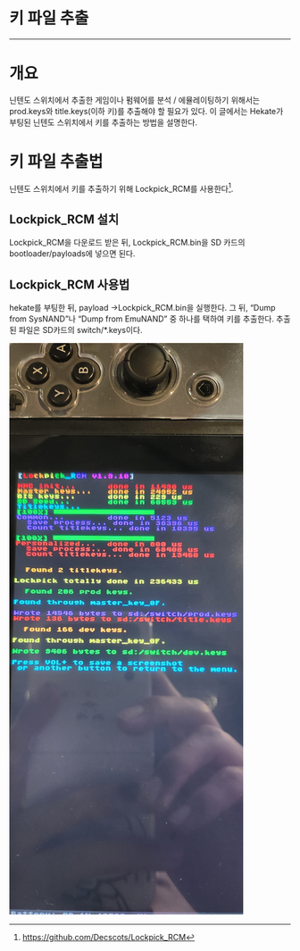 # 키 파일 추출

---

# 개요

닌텐도 스위치에서 추출한 게임이나 펌웨어를 분석 / 에뮬레이팅하기 위해서는 prod.keys와 title.keys(이하 키)를 추출해야 할 필요가 있다. 이 글에서는 Hekate가 부팅된 닌텐도 스위치에서 키를 추출하는 방법을 설명한다.

# 키 파일 추출법

닌텐도 스위치에서 키를 추출하기 위해 Lockpick_RCM를 사용한다[^1].

## Lockpick_RCM 설치

Lockpick_RCM을 다운로드 받은 뒤, Lockpick_RCM.bin을 SD 카드의 bootloader/payloads에 넣으면 된다.

## Lockpick_RCM 사용법

hekate를 부팅한 뒤, payload ->Lockpick_RCM.bin을 실행한다. 그 뒤, “Dump from SysNAND”나 “Dump from EmuNAND” 중 하나를 택하여 키를 추출한다. 추출된 파일은 SD카드의 switch/*.keys이다.

![LockPick_Rcm](img/LockPick_Rcm.jpeg)

[^1]: https://github.com/Decscots/Lockpick_RCM